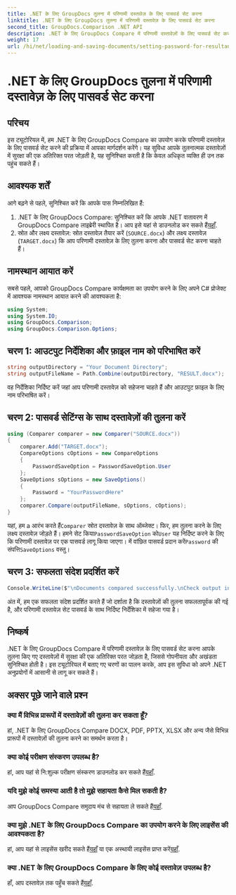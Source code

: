 ```yaml
---
title: .NET के लिए GroupDocs तुलना में परिणामी दस्तावेज़ के लिए पासवर्ड सेट करना
linktitle: .NET के लिए GroupDocs तुलना में परिणामी दस्तावेज़ के लिए पासवर्ड सेट करना
second_title: GroupDocs.Comparison .NET API
description: .NET के लिए GroupDocs Compare में परिणामी दस्तावेज़ों के लिए पासवर्ड सेट करना सीखें। सुरक्षा बढ़ाएँ और अपनी तुलना की गई फ़ाइलों को सुरक्षित रखें।
weight: 17
url: /hi/net/loading-and-saving-documents/setting-password-for-resultant-document/
---
```


# .NET के लिए GroupDocs तुलना में परिणामी दस्तावेज़ के लिए पासवर्ड सेट करना

## परिचय
इस ट्यूटोरियल में, हम .NET के लिए GroupDocs Compare का उपयोग करके परिणामी दस्तावेज़ के लिए पासवर्ड सेट करने की प्रक्रिया में आपका मार्गदर्शन करेंगे। यह सुविधा आपके तुलनात्मक दस्तावेज़ों में सुरक्षा की एक अतिरिक्त परत जोड़ती है, यह सुनिश्चित करती है कि केवल अधिकृत व्यक्ति ही उन तक पहुंच सकते हैं।
## आवश्यक शर्तें
आगे बढ़ने से पहले, सुनिश्चित करें कि आपके पास निम्नलिखित हैं:
1.  .NET के लिए GroupDocs Compare: सुनिश्चित करें कि आपके .NET वातावरण में GroupDocs Compare लाइब्रेरी स्थापित है। आप इसे यहां से डाउनलोड कर सकते हैं[यहाँ](https://releases.groupdocs.com/comparison/net/).
2. स्रोत और लक्ष्य दस्तावेज़: स्रोत दस्तावेज़ तैयार करें (`SOURCE.docx`) और लक्ष्य दस्तावेज़ (`TARGET.docx`) कि आप परिणामी दस्तावेज़ के लिए तुलना करना और पासवर्ड सेट करना चाहते हैं।

## नामस्थान आयात करें
सबसे पहले, आपको GroupDocs Compare कार्यक्षमता का उपयोग करने के लिए अपने C# प्रोजेक्ट में आवश्यक नामस्थान आयात करने की आवश्यकता है:
```csharp
using System;
using System.IO;
using GroupDocs.Comparison;
using GroupDocs.Comparison.Options;
```
## चरण 1: आउटपुट निर्देशिका और फ़ाइल नाम को परिभाषित करें
```csharp
string outputDirectory = "Your Document Directory";
string outputFileName = Path.Combine(outputDirectory, "RESULT.docx");
```
वह निर्देशिका निर्दिष्ट करें जहां आप परिणामी दस्तावेज़ को सहेजना चाहते हैं और आउटपुट फ़ाइल के लिए नाम परिभाषित करें।
## चरण 2: पासवर्ड सेटिंग्स के साथ दस्तावेज़ों की तुलना करें
```csharp
using (Comparer comparer = new Comparer("SOURCE.docx"))
{
    comparer.Add("TARGET.docx");
    CompareOptions cOptions = new CompareOptions
    {
        PasswordSaveOption = PasswordSaveOption.User
    };
    SaveOptions sOptions = new SaveOptions()
    {
        Password = "YourPasswordHere"
    };
    comparer.Compare(outputFileName, sOptions, cOptions);
}
```
 यहां, हम a आरंभ करते हैं`Comparer` स्रोत दस्तावेज़ के साथ ऑब्जेक्ट। फिर, हम तुलना करने के लिए लक्ष्य दस्तावेज़ जोड़ते हैं। हमने सेट किया`PasswordSaveOption` को`User` यह निर्दिष्ट करने के लिए कि परिणामी दस्तावेज़ पर एक पासवर्ड लागू किया जाएगा। में वांछित पासवर्ड प्रदान करें`Password` की संपत्ति`SaveOptions` वस्तु।
## चरण 3: सफलता संदेश प्रदर्शित करें
```csharp
Console.WriteLine($"\nDocuments compared successfully.\nCheck output in {outputDirectory}.");
```
अंत में, हम एक सफलता संदेश प्रदर्शित करते हैं जो दर्शाता है कि दस्तावेज़ों की तुलना सफलतापूर्वक की गई है, और परिणामी दस्तावेज़ सेट पासवर्ड के साथ निर्दिष्ट निर्देशिका में सहेजा गया है।

## निष्कर्ष
.NET के लिए GroupDocs Compare में परिणामी दस्तावेज़ के लिए पासवर्ड सेट करना आपके तुलना किए गए दस्तावेज़ों में सुरक्षा की एक अतिरिक्त परत जोड़ता है, जिससे गोपनीयता और अखंडता सुनिश्चित होती है। इस ट्यूटोरियल में बताए गए चरणों का पालन करके, आप इस सुविधा को अपने .NET अनुप्रयोगों में आसानी से लागू कर सकते हैं।
## अक्सर पूछे जाने वाले प्रश्न
### क्या मैं विभिन्न प्रारूपों में दस्तावेज़ों की तुलना कर सकता हूँ?
हां, .NET के लिए GroupDocs Compare DOCX, PDF, PPTX, XLSX और अन्य जैसे विभिन्न प्रारूपों में दस्तावेज़ों की तुलना करने का समर्थन करता है।
### क्या कोई परीक्षण संस्करण उपलब्ध है?
 हां, आप यहां से नि:शुल्क परीक्षण संस्करण डाउनलोड कर सकते हैं[यहाँ](https://releases.groupdocs.com/).
### यदि मुझे कोई समस्या आती है तो मुझे सहायता कैसे मिल सकती है?
 आप GroupDocs Compare समुदाय मंच से सहायता ले सकते हैं[यहाँ](https://forum.groupdocs.com/c/comparison/12).
### क्या मुझे .NET के लिए GroupDocs Compare का उपयोग करने के लिए लाइसेंस की आवश्यकता है?
 हां, आप यहां से लाइसेंस खरीद सकते हैं[यहाँ](https://purchase.groupdocs.com/buy) या एक अस्थायी लाइसेंस प्राप्त करें[यहाँ](https://purchase.groupdocs.com/temporary-license/).
### क्या .NET के लिए GroupDocs Compare के लिए कोई दस्तावेज़ उपलब्ध है?
 हाँ, आप दस्तावेज़ तक पहुँच सकते हैं[यहाँ](https://tutorials.groupdocs.com/comparison/net/).